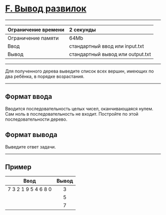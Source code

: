 # [F. Вывод развилок](https://contest.yandex.ru/contest/28069/problems/F/)

---
| Ограничение времени | 2 секунды  |
| :--- |:---|
| Ограничение памяти | 64Mb |
| Ввод | стандартный ввод или input.txt |
| Вывод | стандартный вывод или output.txt |
---
Для полученного дерева выведите список всех вершин, имеющих по два ребёнка, в порядке возрастания.

---
## Формат ввода
Вводится последовательность целых чисел, оканчивающаяся нулем. Сам ноль в последовательность не входит. Постройте по этой последовательности дерево.

## Формат вывода
Выведите ответ задачи.

---
## Пример

| Ввод  | Вывод  |
| :---: | :---: |
| 7 3 2 1 9 5 4 6 8 0 | 3 |
|  | 5 |
|  | 7 |
